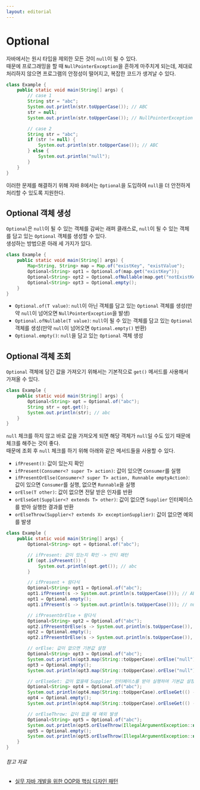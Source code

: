 ```yaml
---
layout: editorial
---
```


# Optional

자바에서는 원시 타입을 제외한 모든 것이 `null`이 될 수 있다.  
때문에 프로그래밍을 할 때 `NullPointerException`을 흔하게 마주치게 되는데, 제대로 처리하지 않으면 프로그램의 안정성이 떨어지고, 복잡한 코드가 생겨날 수 있다.

```java
class Example {
    public static void main(String[] args) {
        // case 1
        String str = "abc";
        System.out.println(str.toUpperCase()); // ABC
        str = null;
        System.out.println(str.toUpperCase()); // NullPointerException

        // case 2
        String str = "abc";
        if (str != null) {
            System.out.println(str.toUpperCase()); // ABC
        } else {
            System.out.println("null");
        }
    }
}
```

이러한 문제를 해결하기 위해 자바 8에서는 `Optional`을 도입하여 `null`을 더 안전하게 처리할 수 있도록 지원한다.

## Optional 객체 생성

`Optional`은 `null`이 될 수 있는 객체를 감싸는 래퍼 클래스로, `null`이 될 수 있는 객체를 담고 있는 `Optional` 객체를 생성할 수 있다.  
생성하는 방법으론 아래 세 가지가 있다.

```java
class Example {
    public static void main(String[] args) {
        Map<String, String> map = Map.of("existKey", "existValue");
        Optional<String> opt1 = Optional.of(map.get("existKey"));
        Optional<String> opt2 = Optional.ofNullable(map.get("notExistKey"));
        Optional<String> opt3 = Optional.empty();
    }
}
```

- `Optional.of(T value)`: `null`이 아닌 객체를 담고 있는 `Optional` 객체를 생성(만약 `null`이 넘어오면 `NullPointerException`을 발생)
- `Optional.ofNullable(T value)`: `null`이 될 수 있는 객체를 담고 있는 `Optional` 객체를 생성(만약 `null`이 넘어오면 `Optional.empty()` 반환)
- `Optional.empty()`: `null`을 담고 있는 `Optional` 객체 생성

## Optional 객체 조회

`Optional` 객체에 담긴 값을 가져오기 위해서는 기본적으로 `get()` 메서드를 사용해서 가져올 수 있다.

```java
class Example {
    public static void main(String[] args) {
        Optional<String> opt = Optional.of("abc");
        String str = opt.get();
        System.out.println(str); // abc
    }
}
```

`null` 체크를 하지 않고 바로 값을 가져오게 되면 해당 객체가 `null`일 수도 있기 때문에 체크를 해주는 것이 좋다.  
때문에 조회 후 `null` 체크를 하기 위해 아래와 같은 메서드들을 사용할 수 있다.

- `ifPresent()`: 값이 있는지 확인
- `ifPresent(Consumer<? super T> action)`: 값이 있으면 `Consumer`를 실행
- `ifPresentOrElse(Consumer<? super T> action, Runnable emptyAction)`: 값이 있으면 `Consumer`를 실행, 없으면 `Runnable`을 실행
- `orElse(T other)`: 값이 없으면 전달 받은 인자를 반환
- `orElseGet(Supplier<? extends T> other)`: 값이 없으면 `Supplier` 인터페이스를 받아 실행한 결과를 반환
- `orElseThrow(Supplier<? extends X> exceptionSupplier)`: 값이 없으면 예외를 발생

```java
class Example {
    public static void main(String[] args) {
        Optional<String> opt = Optional.of("abc");

        // ifPresent: 값이 있는지 확인 -> 안티 패턴
        if (opt.isPresent()) {
            System.out.println(opt.get()); // abc
        }

        // ifPresent + 람다식
        Optional<String> opt1 = Optional.of("abc");
        opt1.ifPresent(s -> System.out.println(s.toUpperCase())); // ABC
        opt1 = Optional.empty();
        opt1.ifPresent(s -> System.out.println(s.toUpperCase())); // null

        // ifPresentOrElse + 람다식
        Optional<String> opt2 = Optional.of("abc");
        opt2.ifPresentOrElse(s -> System.out.println(s.toUpperCase()), () -> System.out.println("null")); // ABC
        opt2 = Optional.empty();
        opt2.ifPresentOrElse(s -> System.out.println(s.toUpperCase()), () -> System.out.println("null")); // null

        // orElse: 값이 없으면 기본값 설정
        Optional<String> opt3 = Optional.of("abc");
        System.out.println(opt3.map(String::toUpperCase).orElse("null")); // ABC
        opt3 = Optional.empty();
        System.out.println(opt3.map(String::toUpperCase).orElse("null")); // null

        // orElseGet: 값이 없을때 Supplier 인터페이스를 받아 실행하여 기본값 설정
        Optional<String> opt4 = Optional.of("abc");
        System.out.println(opt4.map(String::toUpperCase).orElseGet(() -> "null")); // ABC
        opt4 = Optional.empty();
        System.out.println(opt4.map(String::toUpperCase).orElseGet(() -> "null")); // null

        // orElseThrow: 값이 없을 때 예외 발생
        Optional<String> opt5 = Optional.of("abc");
        System.out.println(opt5.orElseThrow(IllegalArgumentException::new)); // abc
        opt5 = Optional.empty();
        System.out.println(opt5.orElseThrow(IllegalArgumentException::new)); // IllegalArgumentException
    }
}
```

###### 참고 자료

- [실무 자바 개발을 위한 OOP와 핵심 디자인 패턴](https://school.programmers.co.kr/learn/courses/17778/17778-실무-자바-개발을-위한-oop와-핵심-디자인-패턴)
